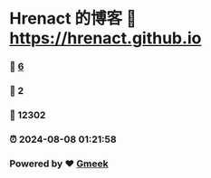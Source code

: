 # Hrenact 的博客 :link: https://hrenact.github.io 
### :page_facing_up: [6](https://hrenact.github.io/tag.html) 
### :speech_balloon: 2 
### :hibiscus: 12302 
### :alarm_clock: 2024-08-08 01:21:58 
### Powered by :heart: [Gmeek](https://github.com/Meekdai/Gmeek)
